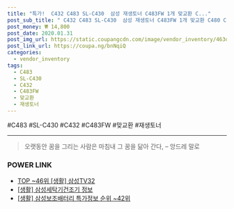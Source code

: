 ```yaml
--- 
title: "특가!  C432 C483 SL-C430  삼성 재생토너 C483FW 1개 맞교환 C..." 
post_sub_title: " C432 C483 SL-C430  삼성 재생토너 C483FW 1개 맞교환 C480 C482 검정 CLT-K404S - C433 SL-C483W" 
post_money: ₩ 14,800 
post_date: 2020.01.31 
post_img_url: https://static.coupangcdn.com/image/vendor_inventory/463d/66d3c6f1c16990c335850dc29e4730b3ad5b81502647a3acad8f11bbd609.jpg 
post_link_url: https://coupa.ng/bnNqiQ 
categories: 
  - vendor_inventory 
tags: 
  - C483 
  - SL-C430 
  - C432 
  - C483FW 
  - 맞교환 
  - 재생토너 
--- 
```

  #C483 #SL-C430 #C432 #C483FW #맞교환 #재생토너 
<hr> 

> 오랫동안 꿈을 그리는 사람은 마침내 그 꿈을 닮아 간다, – 앙드레 말로 


### POWER LINK

* <a href="https://blog.naver.com/an0733/221785702081" target="_blank"> TOP ~46위 [생활] 삼성TV32</a>
* <a href="https://blog.naver.com/santokki14/221770913855" target="_blank"> [생활] 삼성세탁기건조기 정보 </a>
* <a href="https://blog.naver.com/sakai111/221776197044" target="_blank"> [생활] 삼성보조배터리 특가정보 순위 ~42위</a>
